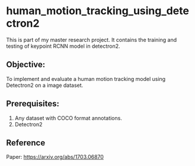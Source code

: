 # human_motion_tracking_using_detectron2

This is part of my master research project. It contains the training and testing of keypoint RCNN model in detectron2.

## Objective:

To implement and evaluate a human motion tracking model using Detectron2 on a image dataset.

## Prerequisites:

1. Any dataset with COCO format annotations.
2. Detectron2

## Reference

Paper: https://arxiv.org/abs/1703.06870